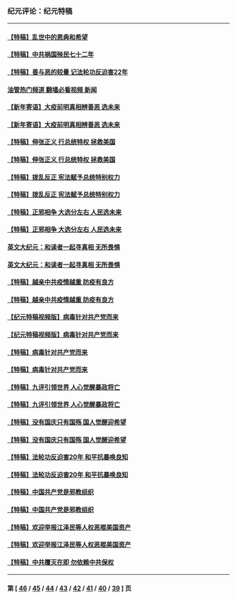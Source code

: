 ### 纪元评论：纪元特稿
---
#### [【特稿】乱世中的恩典和希望](../../pages/nsc424/n13734687.md?07110330) 
#### [【特稿】中共祸国殃民七十二年](../../pages/nsc424/n13272607.md?07110330) 
#### [【特稿】善与恶的较量 记法轮功反迫害22年](../../pages/nsc424/n13086597.md?07110330) 
#### [油管热门频道 翻墙必看视频 新闻](ok?07110330)
#### [【新年寄语】大疫前明真相辨善恶 选未来](../../pages/nsc424/n12660855.md?07110330) 
#### [【新年寄语】大疫前明真相辨善恶 选未来](../../pages/nsc424/n12660855.md?07110330) 
#### [【特稿】伸张正义 行总统特权 拯救美国](../../pages/nsc424/n12616806.md?07110330) 
#### [【特稿】伸张正义 行总统特权 拯救美国](../../pages/nsc424/n12616806.md?07110330) 
#### [【特稿】拨乱反正 宪法赋予总统特别权力](../../pages/nsc424/n12598306.md?07110330) 
#### [【特稿】拨乱反正 宪法赋予总统特别权力](../../pages/nsc424/n12598306.md?07110330) 
#### [【特稿】正邪相争 大选分左右 人民选未来](../../pages/nsc424/n12545208.md?07110330) 
#### [【特稿】正邪相争 大选分左右 人民选未来](../../pages/nsc424/n12545208.md?07110330) 
#### [英文大纪元：和读者一起寻真相 无所畏惧](../../pages/nsc424/n12542027.md?07110330) 
#### [英文大纪元：和读者一起寻真相 无所畏惧](../../pages/nsc424/n12542027.md?07110330) 
#### [【特稿】越亲中共疫情越重 防疫有良方](../../pages/nsc424/n12042989.md?07110330) 
#### [【特稿】越亲中共疫情越重 防疫有良方](../../pages/nsc424/n12042989.md?07110330) 
#### [【纪元特稿视频版】病毒针对共产党而来](../../pages/nsc424/n11977328.md?07110330) 
#### [【纪元特稿视频版】病毒针对共产党而来](../../pages/nsc424/n11977328.md?07110330) 
#### [【特稿】病毒针对共产党而来](../../pages/nsc424/n11928818.md?07110330) 
#### [【特稿】病毒针对共产党而来](../../pages/nsc424/n11928818.md?07110330) 
#### [【特稿】九评引领世界 人心觉醒暴政将亡](../../pages/nsc424/n11660496.md?07110330) 
#### [【特稿】九评引领世界 人心觉醒暴政将亡](../../pages/nsc424/n11660496.md?07110330) 
#### [【特稿】没有国庆只有国殇 国人觉醒迎希望](../../pages/nsc424/n11549354.md?07110330) 
#### [【特稿】没有国庆只有国殇 国人觉醒迎希望](../../pages/nsc424/n11549354.md?07110330) 
#### [【特稿】法轮功反迫害20年 和平抗暴唤良知](../../pages/nsc424/n11389135.md?07110330) 
#### [【特稿】法轮功反迫害20年 和平抗暴唤良知](../../pages/nsc424/n11389135.md?07110330) 
#### [【特稿】中国共产党是邪教组织](../../pages/nsc424/n11355551.md?07110330) 
#### [【特稿】中国共产党是邪教组织](../../pages/nsc424/n11355551.md?07110330) 
#### [【特稿】欢迎举报江泽民等人权恶棍美国资产](../../pages/nsc424/n11303040.md?07110330) 
#### [【特稿】欢迎举报江泽民等人权恶棍美国资产](../../pages/nsc424/n11303040.md?07110330) 
#### [【特稿】中共覆灭在即 勿依赖中共保权](../../pages/nsc424/n11278510.md?07110330) 

---
#### 第 [ [46](./46.md?07110330) / [45](./45.md?07110330) / [44](./44.md?07110330) / [43](./43.md?07110330) / [42](./42.md?07110330) / [41](./41.md?07110330) / [40](./40.md?07110330) / [39](./39.md?07110330) ] 页
